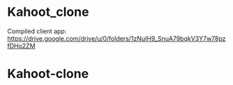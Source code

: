 # Kahoot_clone

Compiled client app:
https://drive.google.com/drive/u/0/folders/1zNuIH9_SnuA79bqkV3Y7w78pzfDHo2ZM
# Kahoot-clone
